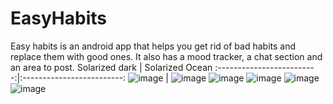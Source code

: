 # EasyHabits
Easy habits is an android app that helps you get rid of bad habits and replace them with good ones. It also has a mood tracker, a chat section and an area to post.
Solarized dark             |  Solarized Ocean
:-------------------------:|:-------------------------:
![image](https://user-images.githubusercontent.com/44153590/151295025-d264af04-f265-447c-947c-aeb6cd469317.png)  |  ![image](https://user-images.githubusercontent.com/44153590/151295062-5a7e6014-f6ef-4579-9aa4-e57ebbbc4a3e.png)
![image](https://user-images.githubusercontent.com/44153590/151295067-b7396de3-85b6-4a1b-aa97-393a0889dac2.png)
![image](https://user-images.githubusercontent.com/44153590/151295074-1d6c74a0-4411-43d1-a058-948308a87906.png)
![image](https://user-images.githubusercontent.com/44153590/151295078-c42a9fce-9323-4b8f-bf57-491937788b29.png)
![image](https://user-images.githubusercontent.com/44153590/151295086-1e832339-1504-47d5-ae78-75ea8ba94b42.png)

